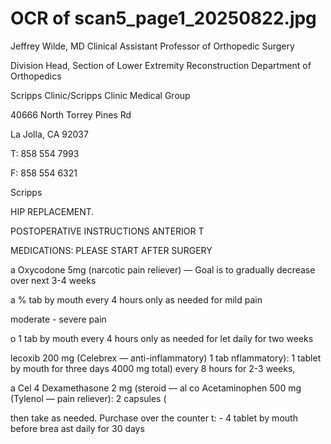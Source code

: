 # OCR of scan5_page1_20250822.jpg

Jeffrey Wilde, MD
Clinical Assistant Professor of Orthopedic Surgery

Division Head, Section of Lower Extremity Reconstruction
Department of Orthopedics

Scripps Clinic/Scripps Clinic Medical Group

40666 North Torrey Pines Rd

La Jolla, CA 92037

T: 858 554 7993

F: 858 554 6321

Scripps

HIP REPLACEMENT.

POSTOPERATIVE INSTRUCTIONS ANTERIOR T

MEDICATIONS: PLEASE START AFTER SURGERY

a Oxycodone 5mg (narcotic pain reliever) — Goal is to gradually decrease over next 3-4 weeks

a % tab by mouth every 4 hours only as needed for mild pain

moderate - severe pain

o 1 tab by mouth every 4 hours only as needed for
let daily for two weeks

lecoxib 200 mg (Celebrex — anti-inflammatory) 1 tab
nflammatory): 1 tablet by mouth for three days
4000 mg total) every 8 hours for 2-3 weeks,

a Cel
4 Dexamethasone 2 mg (steroid — al
co Acetaminophen 500 mg (Tylenol — pain reliever): 2 capsules (

then take as needed. Purchase over the counter
t: - 4 tablet by mouth before brea ast daily for 30 days

